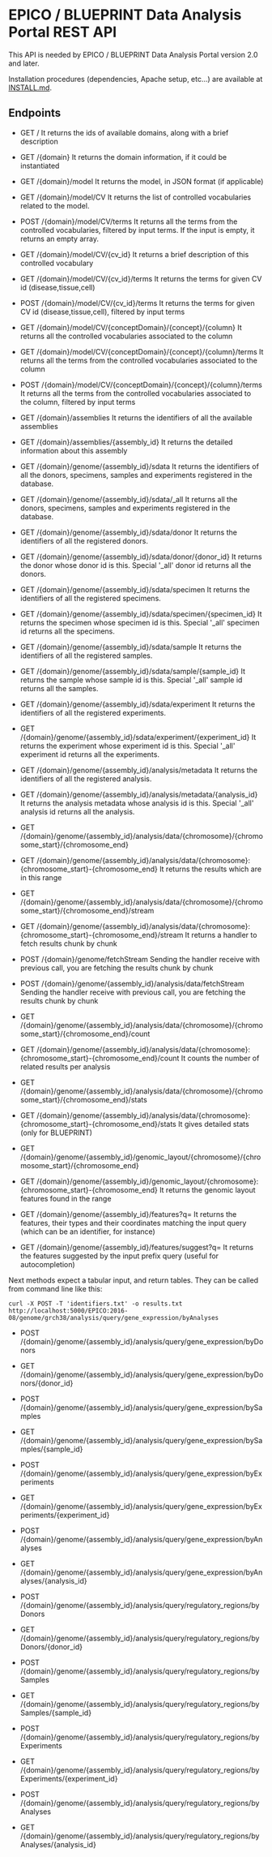# EPICO / BLUEPRINT Data Analysis Portal REST API

This API is needed by EPICO / BLUEPRINT Data Analysis Portal version 2.0 and later.

Installation procedures (dependencies, Apache setup, etc...) are available at [INSTALL.md](INSTALL.md).

## Endpoints

* GET /	It returns the ids of available domains, along with a brief description

* GET /{domain}	It returns the domain information, if it could be instantiated

* GET /{domain}/model	It returns the model, in JSON format (if applicable)

* GET /{domain}/model/CV	It returns the list of controlled vocabularies related to the model.

* POST /{domain}/model/CV/terms	It returns all the terms from the controlled vocabularies, filtered by input terms. If the input is empty, it returns an empty array.

* GET /{domain}/model/CV/{cv_id}	It returns a brief description of this controlled vocabulary

* GET /{domain}/model/CV/{cv_id}/terms	It returns the terms for given CV id (disease,tissue,cell)

* POST /{domain}/model/CV/{cv_id}/terms	It returns the terms for given CV id (disease,tissue,cell), filtered by input terms

* GET /{domain}/model/CV/{conceptDomain}/{concept}/{column}	It returns all the controlled vocabularies associated to the column

* GET /{domain}/model/CV/{conceptDomain}/{concept}/{column}/terms	It returns all the terms from the controlled vocabularies associated to the column

* POST /{domain}/model/CV/{conceptDomain}/{concept}/{column}/terms	It returns all the terms from the controlled vocabularies associated to the column, filtered by input terms

* GET /{domain}/assemblies	It returns the identifiers of all the available assemblies

* GET /{domain}/assemblies/{assembly_id}	It returns the detailed information about this assembly

* GET /{domain}/genome/{assembly_id}/sdata	It returns the identifiers of all the donors, specimens, samples and experiments registered in the database.

* GET /{domain}/genome/{assembly_id}/sdata/_all	It returns all the donors, specimens, samples and experiments registered in the database.

* GET /{domain}/genome/{assembly_id}/sdata/donor	It returns the identifiers of all the registered donors.

* GET /{domain}/genome/{assembly_id}/sdata/donor/{donor_id}	It returns the donor whose donor id is this. Special '_all' donor id returns all the donors.

* GET /{domain}/genome/{assembly_id}/sdata/specimen	It returns the identifiers of all the registered specimens.

* GET /{domain}/genome/{assembly_id}/sdata/specimen/{specimen_id}	It returns the specimen whose specimen id is this. Special '_all' specimen id returns all the specimens.

* GET /{domain}/genome/{assembly_id}/sdata/sample	It returns the identifiers of all the registered samples.

* GET /{domain}/genome/{assembly_id}/sdata/sample/{sample_id}	It returns the sample whose sample id is this. Special '_all' sample id returns all the samples.

* GET /{domain}/genome/{assembly_id}/sdata/experiment	It returns the identifiers of all the registered experiments.

* GET /{domain}/genome/{assembly_id}/sdata/experiment/{experiment_id}	It returns the experiment whose experiment id is this. Special '_all' experiment id returns all the experiments.

* GET /{domain}/genome/{assembly_id}/analysis/metadata	It returns the identifiers of all the registered analysis.

* GET /{domain}/genome/{assembly_id}/analysis/metadata/{analysis_id}	It returns the analysis metadata whose analysis id is this. Special '_all' analysis id returns all the analysis.

* GET /{domain}/genome/{assembly_id}/analysis/data/{chromosome}/{chromosome_start}/{chromosome_end}
* GET /{domain}/genome/{assembly_id}/analysis/data/{chromosome}:{chromosome_start}-{chromosome_end}	It returns the results which are in this range

* GET /{domain}/genome/{assembly_id}/analysis/data/{chromosome}/{chromosome_start}/{chromosome_end}/stream
* GET /{domain}/genome/{assembly_id}/analysis/data/{chromosome}:{chromosome_start}-{chromosome_end}/stream	It returns a handler to fetch results chunk by chunk

* POST /{domain}/genome/fetchStream	Sending the handler receive with previous call, you are fetching the results chunk by chunk
* POST /{domain}/genome/{assembly_id}/analysis/data/fetchStream	Sending the handler receive with previous call, you are fetching the results chunk by chunk

* GET /{domain}/genome/{assembly_id}/analysis/data/{chromosome}/{chromosome_start}/{chromosome_end}/count
* GET /{domain}/genome/{assembly_id}/analysis/data/{chromosome}:{chromosome_start}-{chromosome_end}/count	It counts the number of related results per analysis

* GET /{domain}/genome/{assembly_id}/analysis/data/{chromosome}/{chromosome_start}/{chromosome_end}/stats
* GET /{domain}/genome/{assembly_id}/analysis/data/{chromosome}:{chromosome_start}-{chromosome_end}/stats	It gives detailed stats	(only for BLUEPRINT)

* GET /{domain}/genome/{assembly_id}/genomic_layout/{chromosome}/{chromosome_start}/{chromosome_end}
* GET /{domain}/genome/{assembly_id}/genomic_layout/{chromosome}:{chromosome_start}-{chromosome_end}	It returns the genomic layout features found in the range

* GET /{domain}/genome/{assembly_id}/features?q=	It returns the features, their types and their coordinates matching the input query (which can be an identifier, for instance)

* GET /{domain}/genome/{assembly_id}/features/suggest?q=	It returns the features suggested by the input prefix query (useful for autocompletion)

Next methods expect a tabular input, and return tables. They can be called from command line like this:

```
curl -X POST -T 'identifiers.txt' -o results.txt http://localhost:5000/EPICO:2016-08/genome/grch38/analysis/query/gene_expression/byAnalyses
```

* POST /{domain}/genome/{assembly_id}/analysis/query/gene_expression/byDonors
* GET /{domain}/genome/{assembly_id}/analysis/query/gene_expression/byDonors/{donor_id}

* POST /{domain}/genome/{assembly_id}/analysis/query/gene_expression/bySamples
* GET /{domain}/genome/{assembly_id}/analysis/query/gene_expression/bySamples/{sample_id}

* POST /{domain}/genome/{assembly_id}/analysis/query/gene_expression/byExperiments
* GET /{domain}/genome/{assembly_id}/analysis/query/gene_expression/byExperiments/{experiment_id}

* POST /{domain}/genome/{assembly_id}/analysis/query/gene_expression/byAnalyses
* GET /{domain}/genome/{assembly_id}/analysis/query/gene_expression/byAnalyses/{analysis_id}

* POST /{domain}/genome/{assembly_id}/analysis/query/regulatory_regions/byDonors
* GET /{domain}/genome/{assembly_id}/analysis/query/regulatory_regions/byDonors/{donor_id}

* POST /{domain}/genome/{assembly_id}/analysis/query/regulatory_regions/bySamples
* GET /{domain}/genome/{assembly_id}/analysis/query/regulatory_regions/bySamples/{sample_id}

* POST /{domain}/genome/{assembly_id}/analysis/query/regulatory_regions/byExperiments
* GET /{domain}/genome/{assembly_id}/analysis/query/regulatory_regions/byExperiments/{experiment_id}

* POST /{domain}/genome/{assembly_id}/analysis/query/regulatory_regions/byAnalyses
* GET /{domain}/genome/{assembly_id}/analysis/query/regulatory_regions/byAnalyses/{analysis_id}
